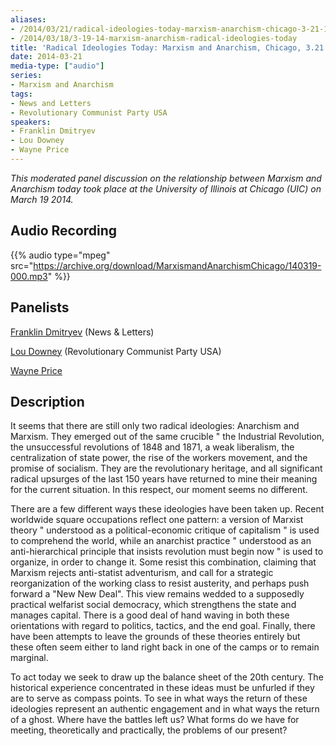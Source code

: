 ```yaml
---
aliases:
- /2014/03/21/radical-ideologies-today-marxism-anarchism-chicago-3-21-14
- /2014/03/18/3-19-14-marxism-anarchism-radical-ideologies-today
title: 'Radical Ideologies Today: Marxism and Anarchism, Chicago, 3.21.14'
date: 2014-03-21
media-type: ["audio"]
series:
- Marxism and Anarchism
tags:
- News and Letters
- Revolutionary Communist Party USA
speakers:
- Franklin Dmitryev
- Lou Downey
- Wayne Price
---
```


_This moderated panel discussion on the relationship between Marxism and Anarchism today took place at the University of Illinois at Chicago (UIC) on March 19 2014._

## Audio Recording

{{% audio type="mpeg" src="https://archive.org/download/MarxismandAnarchismChicago/140319-000.mp3" %}}


## Panelists

[Franklin Dmitryev](/speakers/franklin-dmitryev/) (News & Letters)

[Lou Downey](/speakers/lou-downey/) (Revolutionary Communist Party USA)

[Wayne Price](/speakers/wayne-price/)

## Description

It seems that there are still only two radical ideologies: Anarchism and Marxism. They emerged out of the same crucible " the Industrial Revolution, the unsuccessful revolutions of 1848 and 1871, a weak liberalism, the centralization of state power, the rise of the workers movement, and the promise of socialism. They are the revolutionary heritage, and all significant radical upsurges of the last 150 years have returned to mine their meaning for the current situation. In this respect, our moment seems no different.

There are a few different ways these ideologies have been taken up. Recent worldwide square occupations reflect one pattern: a version of Marxist theory " understood as a political-economic critique of capitalism " is used to comprehend the world, while an anarchist practice " understood as an anti-hierarchical principle that insists revolution must begin now " is used to organize, in order to change it. Some resist this combination, claiming that Marxism rejects anti-statist adventurism, and call for a strategic reorganization of the working class to resist austerity, and perhaps push forward a "New New Deal". This view remains wedded to a supposedly practical welfarist social democracy, which strengthens the state and manages capital. There is a good deal of hand waving in both these orientations with regard to politics, tactics, and the end goal. Finally, there have been attempts to leave the grounds of these theories entirely but these often seem either to land right back in one of the camps or to remain marginal.

To act today we seek to draw up the balance sheet of the 20th century. The historical experience concentrated in these ideas must be unfurled if they are to serve as compass points. To see in what ways the return of these ideologies represent an authentic engagement and in what ways the return of a ghost. Where have the battles left us? What forms do we have for meeting, theoretically and practically, the problems of our present?
